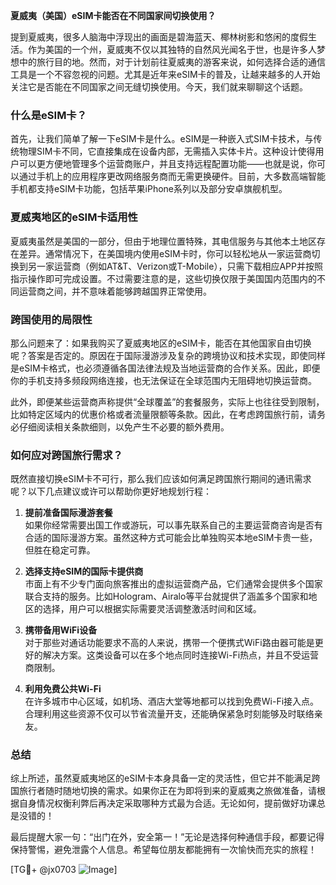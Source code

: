 **夏威夷（美国）eSIM卡能否在不同国家间切换使用？**

提到夏威夷，很多人脑海中浮现出的画面是碧海蓝天、椰林树影和悠闲的度假生活。作为美国的一个州，夏威夷不仅以其独特的自然风光闻名于世，也是许多人梦想中的旅行目的地。然而，对于计划前往夏威夷的游客来说，如何选择合适的通信工具是一个不容忽视的问题。尤其是近年来eSIM卡的普及，让越来越多的人开始关注它是否能在不同国家之间无缝切换使用。今天，我们就来聊聊这个话题。

### 什么是eSIM卡？

首先，让我们简单了解一下eSIM卡是什么。eSIM是一种嵌入式SIM卡技术，与传统物理SIM卡不同，它直接集成在设备内部，无需插入实体卡片。这种设计使得用户可以更方便地管理多个运营商账户，并且支持远程配置功能——也就是说，你可以通过手机上的应用程序更改网络服务商而无需更换硬件。目前，大多数高端智能手机都支持eSIM卡功能，包括苹果iPhone系列以及部分安卓旗舰机型。

### 夏威夷地区的eSIM卡适用性

夏威夷虽然是美国的一部分，但由于地理位置特殊，其电信服务与其他本土地区存在差异。通常情况下，在美国境内使用eSIM卡时，你可以轻松地从一家运营商切换到另一家运营商（例如AT&T、Verizon或T-Mobile），只需下载相应APP并按照指示操作即可完成设置。不过需要注意的是，这些切换仅限于美国国内范围内的不同运营商之间，并不意味着能够跨越国界正常使用。

### 跨国使用的局限性

那么问题来了：如果我购买了夏威夷地区的eSIM卡，能否在其他国家自由切换呢？答案是否定的。原因在于国际漫游涉及复杂的跨境协议和技术实现，即使同样是eSIM卡格式，也必须遵循各国法律法规及当地运营商的合作关系。因此，即便你的手机支持多频段网络连接，也无法保证在全球范围内无阻碍地切换运营商。

此外，即便某些运营商声称提供“全球覆盖”的套餐服务，实际上也往往受到限制，比如特定区域内的优惠价格或者流量限额等条款。因此，在考虑跨国旅行前，请务必仔细阅读相关条款细则，以免产生不必要的额外费用。

### 如何应对跨国旅行需求？

既然直接切换eSIM卡不可行，那么我们应该如何满足跨国旅行期间的通讯需求呢？以下几点建议或许可以帮助你更好地规划行程：

1. **提前准备国际漫游套餐**  
   如果你经常需要出国工作或游玩，可以事先联系自己的主要运营商咨询是否有合适的国际漫游方案。虽然这种方式可能会比单独购买本地eSIM卡贵一些，但胜在稳定可靠。

2. **选择支持eSIM的国际卡提供商**  
   市面上有不少专门面向旅客推出的虚拟运营商产品，它们通常会提供多个国家联合支持的服务。比如Hologram、Airalo等平台就提供了涵盖多个国家和地区的选择，用户可以根据实际需要灵活调整激活时间和区域。

3. **携带备用WiFi设备**  
   对于那些对通话功能要求不高的人来说，携带一个便携式WiFi路由器可能是更好的解决方案。这类设备可以在多个地点同时连接Wi-Fi热点，并且不受运营商限制。

4. **利用免费公共Wi-Fi**  
   在许多城市中心区域，如机场、酒店大堂等地都可以找到免费Wi-Fi接入点。合理利用这些资源不仅可以节省流量开支，还能确保紧急时刻能够及时联络亲友。

### 总结

综上所述，虽然夏威夷地区的eSIM卡本身具备一定的灵活性，但它并不能满足跨国旅行者随时随地切换的需求。如果你正在为即将到来的夏威夷之旅做准备，请根据自身情况权衡利弊后再决定采取哪种方式最为合适。无论如何，提前做好功课总是没错的！

最后提醒大家一句：“出门在外，安全第一！”无论是选择何种通信手段，都要记得保持警惕，避免泄露个人信息。希望每位朋友都能拥有一次愉快而充实的旅程！

[TG💪+ @jx0703 ![Image](https://github.com/user-attachments/assets/dbca1d08-cadb-493c-b0ec-ad6f7a83f270)]